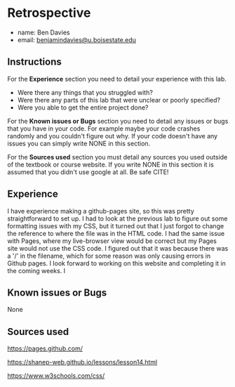 # Retrospective

- name: Ben Davies
- email: benjamindavies@u.boisestate.edu

## Instructions

For the **Experience** section you need to detail your experience with this lab. 

- Were there any things that you struggled with? 
- Were there any parts of this lab that were unclear or poorly specified? 
- Were you able to get the entire project done?

For the **Known issues or Bugs** section you need to detail any issues or bugs that you have in your
code. For example maybe your code crashes randomly and you couldn't figure out why. If your code
doesn't have any issues you can simply write NONE in this section.

For the **Sources used** section you must detail any sources you used outside of the textbook or
course website. If you write NONE in this section it is assumed that you didn't use google at all.
Be safe CITE!

## Experience

I have experience making a github-pages site, so this was pretty straightforward to set up. I had to look at the previous lab to figure out some formatting issues with my CSS, but 
it turned out that I just forgot to change the reference to where the file was in the HTML code. I had the same issue with Pages, where my live-browser view would be correct but my Pages site would not use the CSS code. I figured out that it was because there was a '/' in the filename, which for some reason was only causing errors in Github pages. I look forward to working on this website and completing it in the coming weeks. I 

## Known issues or Bugs

None

## Sources used

https://pages.github.com/ 

https://shanep-web.github.io/lessons/lesson14.html 

https://www.w3schools.com/css/ 